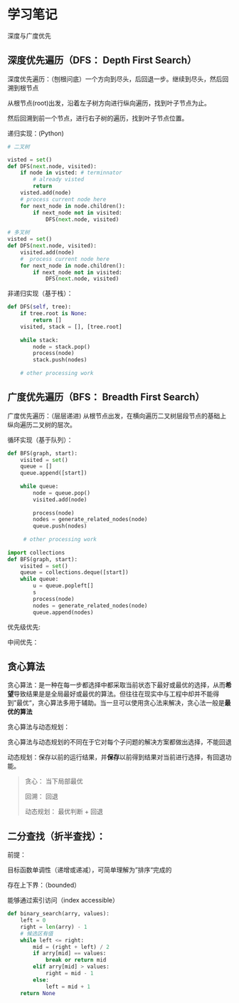 # 学习笔记

深度与广度优先

## 深度优先遍历（DFS： Depth First Search）

深度优先遍历：（刨根问底）一个方向到尽头，后回退一步。继续到尽头，然后回溯到根节点

从根节点(root)出发，沿着左子树方向进行纵向遍历，找到叶子节点为止。

然后回溯到前一个节点，进行右子树的遍历，找到叶子节点位置。

递归实现：(Python)

```python
# 二叉树

visted = set()
def DFS(next.node, visited):
	if node in visted: # terminnator
        # already visted
        return 
    visted.add(node)
    # process current node here
    for next_node in node.children():
        if next_node not in visited:
            DFS(next.node, visited)
            
# 多叉树
visted = set()
def DFS(next.node, visited):
    visited.add(node)
    #  process current node here
    for next_node in node.children():
        if next_node not in visited:
            DFS(next.node, visited)
```

非递归实现（基于栈）：

```python
def DFS(self, tree):
	if tree.root is None:
        return []
    visited, stack = [], [tree.root]
    
    while stack:
        node = stack.pop()
        process(node)
        stack.push(nodes)
        
    # other processing work
```



## 广度优先遍历（BFS： Breadth First Search）

广度优先遍历：（层层递进) 从根节点出发，在横向遍历二叉树层段节点的基础上纵向遍历二叉树的层次。

循环实现（基于队列）：

~~~python
def BFS(graph, start):
    visited = set()
    queue = []
    queue.append([start])
    
    while queue:
        node = queue.pop()
        visited.add(node)
        
        process(node)
        nodes = generate_related_nodes(node)
        queue.push(nodes)
        
     # other processing work
 
import collections
def BFS(graph, start):
    visited = set()
    queue = collections.deque([start])
    while queue:
        u = queue.popleft[]
        s
        process(node)
        nodes = generate_related_nodes(node)
        queue.append(nodes)
~~~



优先级优先:

中间优先：

## 贪心算法

贪心算法：是一种在每一步都选择中都采取当前状态下最好或最优的选择，从而**希望**导致结果是是全局最好或最优的算法。但往往在现实中与工程中却并不能得到”最优“，贪心算法多用于辅助。当一旦可以使用贪心法来解决，贪心法一般是**最优的算法**

贪心算法与动态规划：

贪心算法与动态规划的不同在于它对每个子问题的解决方案都做出选择，不能回退

动态规划：保存以前的运行结果，并**保存**以前得到结果对当前进行选择，有回退功能。

> 贪心： 当下局部最优
>
> 回溯： 回退
>
> 动态规划： 最优判断 + 回退

## 二分查找（折半查找）：

前提：

目标函数单调性（递增或递减），可简单理解为”排序“完成的

存在上下界：（bounded）

能够通过索引访问（index accessible）

```python
def binary_search(arry, values):
    left = 0
    right = len(arry) - 1
    # 候选区有值
    while left <= right:
        mid = (right + left) / 2
        if arry[mid] == values:
            break or return mid
        elif arry[mid] > values:
            right = mid - 1
        else:
            left = mid + 1
    return None
```

